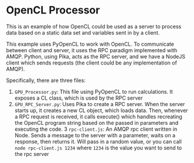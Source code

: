 # OpenCL Processor #
This is an example of how OpenCL could be used as a server to process data based on a static data set and variables sent in by a client.

This example uses PyOpenCL to work with OpenCL.  To communicate between client and server, it uses the RPC paradigm implemented with AMQP. Python, using Pika, acts as the RPC server, and we have a NodeJS client which sends requests (the client could be any implementation of AMQP).

Specifically, there are three files:
1. `GPU_Processor.py`: This file using PyOpenCL to run calculations. It exposes a CL class, which is used by the RPC server
2. `GPU_RPC_Server.py`: Uses Pika to create a RPC server. When the server starts up, it creates a new CL object, which loads data. Then, whenever a RPC request is received, it calls execute() which handles recreating the OpenCL program string based on the passed in parameters and executing the code.
3 `rpc-client.js`: An AMQP rpc client written in Node.  Sends a message to the server with a parameter, waits on a response, then returns it. Will pass in a random value, or you can call `node rpc-client.js 1234` where `1234` is the value you want to send to the rpc server
